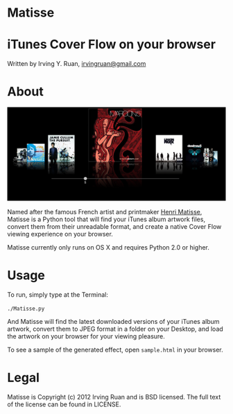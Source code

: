 Matisse
=====

iTunes Cover Flow on your browser
=====

Written by Irving Y. Ruan, <irvingruan@gmail.com>

About
=====

![Sample Output](https://github.com/irvingruan/Matisse/raw/master/SampleCoverFlow.png)


Named after the famous French artist and printmaker [Henri Matisse](http://en.wikipedia.org/wiki/Henri_Matisse), Matisse is a Python tool that will find your iTunes album artwork files, convert them from their unreadable format, and create a native Cover Flow viewing experience on your browser.

Matisse currently only runs on OS X and requires Python 2.0 or higher.

Usage
=====
To run, simply type at the Terminal:

`./Matisse.py`

And Matisse will find the latest downloaded versions of your iTunes album artwork, convert them to JPEG format in a folder on your Desktop, and load the artwork on your browser for your viewing pleasure.

To see a sample of the generated effect, open `sample.html` in your browser.

Legal
=====
Matisse is Copyright (c) 2012 Irving Ruan and is BSD licensed. The full text of the license can be found in LICENSE.